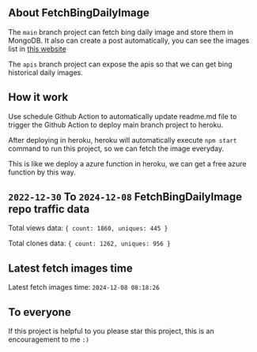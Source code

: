 ## About FetchBingDailyImage

The `main` branch project can fetch bing daily image and store them in MongoDB.
It also can create a post automatically, you can see the images list in [this website](https://oursalbum.netlify.app)

The `apis` branch project can expose the apis so that we can get bing historical daily images.

## How it work

Use schedule Github Action to automatically update readme.md file to trigger the Github Action to deploy main branch project to heroku.

After deploying in heroku, heroku will automatically execute `npm start` command to run this project, so we can fetch the image everyday.

This is like we deploy a azure function in heroku, we can get a free azure function by this way.

## `2022-12-30` To `2024-12-08` FetchBingDailyImage repo traffic data

Total views data: `{ count: 1860, uniques: 445 }`

Total clones data: `{ count: 1262, uniques: 956 }`

## Latest fetch images time

Latest fetch images time: `2024-12-08 08:18:26`

## To everyone

If this project is helpful to you please star this project, this is an encouragement to me `:)`



